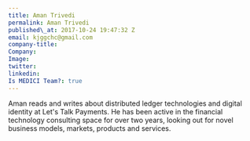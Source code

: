 ```yaml
---
title: Aman Trivedi
permalink: Aman Trivedi
published\_at: 2017-10-24 19:47:32 Z
email: kjggchc@gmail.com
company-title: 
Company: 
Image: 
twitter: 
linkedin: 
Is MEDICI Team?: true
---
```


Aman reads and writes about distributed ledger technologies and digital identity
at Let's Talk Payments. He has been active in the financial technology consulting
space for over two years, looking out for novel business models, markets, products
and services.